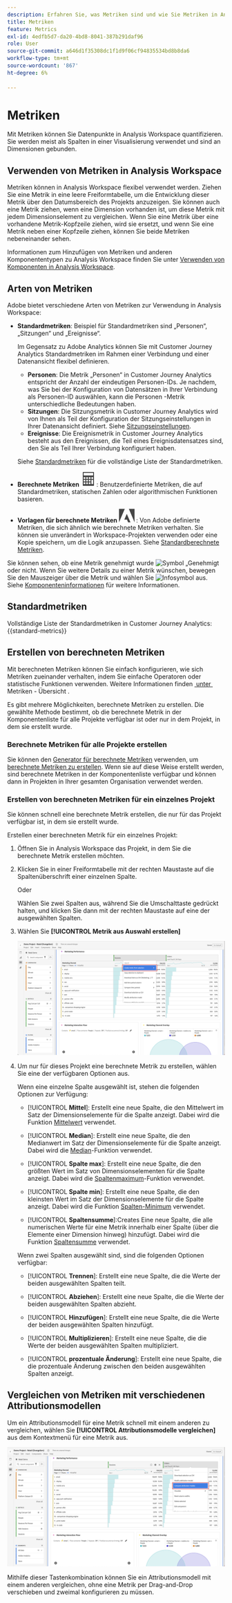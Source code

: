 ```yaml
---
description: Erfahren Sie, was Metriken sind und wie Sie Metriken in Analysis Workspace verwenden.
title: Metriken
feature: Metrics
exl-id: 4edfb5d7-da20-4bd8-8041-387b291daf96
role: User
source-git-commit: a646d1f35308dc1f1d9f06cf94835534bd8b8da6
workflow-type: tm+mt
source-wordcount: '867'
ht-degree: 6%

---
```


# Metriken

Mit Metriken können Sie Datenpunkte in Analysis Workspace quantifizieren. Sie werden meist als Spalten in einer Visualisierung verwendet und sind an Dimensionen gebunden.

## Verwenden von Metriken in Analysis Workspace

Metriken können in Analysis Workspace flexibel verwendet werden. Ziehen Sie eine Metrik in eine leere Freiformtabelle, um die Entwicklung dieser Metrik über den Datumsbereich des Projekts anzuzeigen. Sie können auch eine Metrik ziehen, wenn eine Dimension vorhanden ist, um diese Metrik mit jedem Dimensionselement zu vergleichen. Wenn Sie eine Metrik über eine vorhandene Metrik-Kopfzeile ziehen, wird sie ersetzt, und wenn Sie eine Metrik neben einer Kopfzeile ziehen, können Sie beide Metriken nebeneinander sehen.

Informationen zum Hinzufügen von Metriken und anderen Komponententypen zu Analysis Workspace finden Sie unter [Verwenden von Komponenten in Analysis Workspace](/help/components/use-components-in-workspace.md).


## Arten von Metriken

Adobe bietet verschiedene Arten von Metriken zur Verwendung in Analysis Workspace:


* **Standardmetriken**: Beispiel für Standardmetriken sind „Personen“, „Sitzungen“ und „Ereignisse“.

  Im Gegensatz zu Adobe Analytics können Sie mit Customer Journey Analytics Standardmetriken im Rahmen einer Verbindung und einer Datenansicht flexibel definieren.

   * **Personen**: Die Metrik „Personen“ in Customer Journey Analytics entspricht der Anzahl der eindeutigen Personen-IDs. Je nachdem, was Sie bei der Konfiguration von Datensätzen in Ihrer Verbindung als Personen-ID auswählen, kann die Personen -Metrik unterschiedliche Bedeutungen haben.
   * **Sitzungen**: Die Sitzungsmetrik in Customer Journey Analytics wird von Ihnen als Teil der Konfiguration der Sitzungseinstellungen in Ihrer Datenansicht definiert. Siehe [Sitzungseinstellungen](/help/data-views/session-settings.md).
   * **Ereignisse**: Die Ereignismetrik in Customer Journey Analytics besteht aus den Ereignissen, die Teil eines Ereignisdatensatzes sind, den Sie als Teil Ihrer Verbindung konfiguriert haben.

  Siehe [Standardmetriken](#standard-metrics) für die vollständige Liste der Standardmetriken.

* **Berechnete Metriken** ![Rechner](/help/assets/icons/Calculator.svg): Benutzerdefinierte Metriken, die auf Standardmetriken, statischen Zahlen oder algorithmischen Funktionen basieren.

* **Vorlagen für berechnete Metriken** ![AdobeLogoSmall](/help/assets/icons/AdobeLogoSmall.svg) : Von Adobe definierte Metriken, die sich ähnlich wie berechnete Metriken verhalten. Sie können sie unverändert in Workspace-Projekten verwenden oder eine Kopie speichern, um die Logik anzupassen. Siehe [Standardberechnete Metriken](calc-metrics/cm-workflow/../default-calcmetrics.md).

Sie können sehen, ob eine Metrik genehmigt wurde ![Symbol „Genehmigt](https://spectrum.adobe.com/static/icons/ui_18/CheckmarkSize100.svg) oder nicht. Wenn Sie weitere Details zu einer Metrik wünschen, bewegen Sie den Mauszeiger über die Metrik und wählen Sie ![Infosymbol](https://spectrum.adobe.com/static/icons/workflow_18/Smock_InfoOutline_18_N.svg) aus. Siehe [Komponenteninformationen](use-components-in-workspace.md#component-info) für weitere Informationen.


## Standardmetriken

Vollständige Liste der Standardmetriken in Customer Journey Analytics:
{{standard-metrics}}


## Erstellen von berechneten Metriken

Mit berechneten Metriken können Sie einfach konfigurieren, wie sich Metriken zueinander verhalten, indem Sie einfache Operatoren oder statistische Funktionen verwenden. Weitere Informationen finden [&#x200B; unter &#x200B;](/help/components/calc-metrics/calc-metr-overview.md) Metriken - Übersicht .

Es gibt mehrere Möglichkeiten, berechnete Metriken zu erstellen. Die gewählte Methode bestimmt, ob die berechnete Metrik in der Komponentenliste für alle Projekte verfügbar ist oder nur in dem Projekt, in dem sie erstellt wurde.

### Berechnete Metriken für alle Projekte erstellen

Sie können den [Generator für berechnete Metriken](/help/components/calc-metrics/cm-workflow/cm-build-metrics.md) verwenden, um [berechnete Metriken zu erstellen](/help/components/calc-metrics/cm-workflow/cm-workflow.md). Wenn sie auf diese Weise erstellt werden, sind berechnete Metriken in der Komponentenliste verfügbar und können dann in Projekten in Ihrer gesamten Organisation verwendet werden.

### Erstellen von berechneten Metriken für ein einzelnes Projekt

Sie können schnell eine berechnete Metrik erstellen, die nur für das Projekt verfügbar ist, in dem sie erstellt wurde.

Erstellen einer berechneten Metrik für ein einzelnes Projekt:

1. Öffnen Sie in Analysis Workspace das Projekt, in dem Sie die berechnete Metrik erstellen möchten.

1. Klicken Sie in einer Freiformtabelle mit der rechten Maustaste auf die Spaltenüberschrift einer einzelnen Spalte.

   Oder

   Wählen Sie zwei Spalten aus, während Sie die Umschalttaste gedrückt halten, und klicken Sie dann mit der rechten Maustaste auf eine der ausgewählten Spalten.

1. Wählen Sie **[!UICONTROL Metrik aus Auswahl erstellen]**

   ![Workspace-Bedienfeld mit hervorgehobener Option „Aus Auswahl erstellen“](assets/create-metric-from-selection.png)

1. Um nur für dieses Projekt eine berechnete Metrik zu erstellen, wählen Sie eine der verfügbaren Optionen aus.

   Wenn eine einzelne Spalte ausgewählt ist, stehen die folgenden Optionen zur Verfügung:

   * [!UICONTROL **Mittel**]: Erstellt eine neue Spalte, die den Mittelwert im Satz der Dimensionselemente für die Spalte anzeigt. Dabei wird die Funktion [Mittelwert](/help/components/calc-metrics/cm-functions.md#mean) verwendet.

   * [!UICONTROL **Median**]: Erstellt eine neue Spalte, die den Medianwert im Satz der Dimensionselemente für die Spalte anzeigt. Dabei wird die [Median](/help/components/calc-metrics/cm-functions.md#median)-Funktion verwendet.

   * [!UICONTROL **Spalte max**]: Erstellt eine neue Spalte, die den größten Wert im Satz von Dimensionselementen für die Spalte anzeigt. Dabei wird die [Spaltenmaximum](/help/components/calc-metrics/cm-functions.md#column-maximum)-Funktion verwendet.

   * [!UICONTROL **Spalte min**]: Erstellt eine neue Spalte, die den kleinsten Wert im Satz der Dimensionselemente für die Spalte anzeigt. Dabei wird die Funktion [Spalten-Minimum](/help/components/calc-metrics/cm-functions.md#column-minimum) verwendet.

   * [!UICONTROL **Spaltensumme**]:Creates Eine neue Spalte, die alle numerischen Werte für eine Metrik innerhalb einer Spalte (über die Elemente einer Dimension hinweg) hinzufügt. Dabei wird die Funktion [Spaltensumme](/help/components/calc-metrics/cm-functions.md#column-sum) verwendet.

   Wenn zwei Spalten ausgewählt sind, sind die folgenden Optionen verfügbar:

   * [!UICONTROL **Trennen**]: Erstellt eine neue Spalte, die die Werte der beiden ausgewählten Spalten teilt.

   * [!UICONTROL **Abziehen**]: Erstellt eine neue Spalte, die die Werte der beiden ausgewählten Spalten abzieht.

   * [!UICONTROL **Hinzufügen**]: Erstellt eine neue Spalte, die die Werte der beiden ausgewählten Spalten hinzufügt.

   * [!UICONTROL **Multiplizieren**]: Erstellt eine neue Spalte, die die Werte der beiden ausgewählten Spalten multipliziert.

   * [!UICONTROL **prozentuale Änderung**]: Erstellt eine neue Spalte, die die prozentuale Änderung zwischen den beiden ausgewählten Spalten anzeigt.


## Vergleichen von Metriken mit verschiedenen Attributionsmodellen

Um ein Attributionsmodell für eine Metrik schnell mit einem anderen zu vergleichen, wählen Sie **[!UICONTROL Attributionsmodelle vergleichen]** aus dem Kontextmenü für eine Metrik aus.

![Workspace-Bedienfeld mit hervorgehobenen Attributionsmodellen vergleichen](assets/compare-attribution.png)

Mithilfe dieser Tastenkombination können Sie ein Attributionsmodell mit einem anderen vergleichen, ohne eine Metrik per Drag-and-Drop verschieben und zweimal konfigurieren zu müssen.


